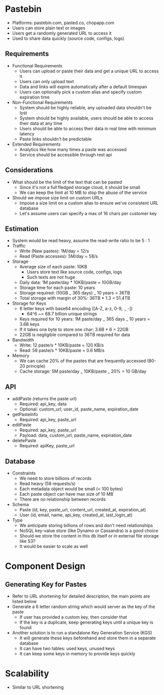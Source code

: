 # Pastebin

-   Platforms: pastebin.com, pasted.co, chopapp.com
-   Users can store plain text or images
-   Users get a randomly generated URL to access it
-   Used to share data quickly (source code, configs, logs)

## Requirements

-   Functional Requirements
    -   Users can upload or paste their data and get a unique URL to access it
    -   Users can only upload text
    -   Data and links will expire automatically after a default timespan
    -   Users can optionally pick a custom alias and specify custom expiration time
-   Non-Functional Requirements
    -   System should be highly reliable, any uploaded data shouldn't be lost
    -   System should be highly available, users should be able to access their data at any time
    -   Users should be able to access their data in real time with minimum latency
    -   Paste links shouldn't be predictable
-   Extended Requirements
    -   Analytics like how many times a paste was accessed
    -   Service should be accessible through rest api

## Considerations

-   What should be the limit of the text that can be pasted
    -   Since it's not a full fledged storage cloud, it should be small
    -   We can keep the limit at 10 MB to stop the abuse of the service
-   Should we impose size limit on custom URLs
    -   Impose a size limit on a custom alias to ensure we've consistent URL database
    -   Let's assume users can specify a max of 16 chars per customer key

## Estimation

-   System would be read heavy, assume the read-write ratio to be 5 : 1
-   Traffic
    -   Write (New pastes): 1M/day = 12/s
    -   Read (Paste accesses): 5M/day = 58/s
-   Storage
    -   Average size of each paste: 10KB
        -   Users store text like source code, configs, logs
        -   Such texts are not huge
    -   Daily data: 1M paste/day \* 10KB/paste = 10GB/day
    -   Storage time for each paste: 10 years
    -   Storage required: (10GB _ 365 days) _ 10 years = 36TB
    -   Total storage with margin of 30%: 36TB \* 1.3 = 51.4TB
-   Storage for Keys
    -   6 letter keys with base64 encoding ([A-Z, a-z, 0-9, ., -])
        -   64^6 ~= 68.7 billion unique strings
    -   Keys required for 10 years: 1M paste/day _ 365 days _ 10 years = 3.6B keys
    -   If it takes one byte to store one char: 3.6B \* 6 = 22GB
    -   22GB is negligible compared to 36TB required for data
-   Bandwidth
    -   Write: 12 paste/s \* 10KB/paste = 120 KB/s
    -   Read: 58 paste/s \* 10KB/paste = 0.6 MB/s
-   Memory
    -   We can cache 20% of the pastes that are frequently accessed (80-20 principle)
    -   Cache storage: 5M paste/day _ 10KB/paste _ 20% = 10 GB/day

## API

-   addPaste (returns the paste url)
    -   Required: api_key, data
    -   Optional: custom_url, user_id, paste_name, expiration_date
-   getPasteInfo
    -   Required: api_key, paste_url
-   editPaste
    -   Required: api_key, paste_url
    -   Payload: data, custom_url, paste_name, expiration_date
-   deletePaste
    -   Required: apiKey, paste_url

## Database

-   Constraints
    -   We need to store billions of records
    -   Read heavy (58 requests/s)
    -   Each metadata object would be small (< 100 bytes)
    -   Each paste object can have max size of 10 MB
    -   There are no relationship between records
-   Schema
    -   Paste (id, key, paste_url, content_url, created_at, expiration_at)
    -   User (id, email, name, api_key, created_at, last_login_at)
-   Type
    -   We anticipate storing billions of rows and don't need relationships
    -   NoSQL key-value store (like Dynamo or Cassandra) is a good choice
    -   Should we store the content in this db itself or in external file storage like S3?
    -   It would be easier to scale as well

# Component Design

## Generating Key for Pastes

-   Refer to URL shortening for detailed description, the main points are listed below
-   Generate a 6 letter random string which would server as the key of the paste
    -   If user has provided a custom key, then consider that
    -   If the key is a duplicate, keep generating keys until a unique key is found
-   Another solution is to run a standalone Key Generation Service (KGS)
    -   It will generate these keys beforehand and store them in a separate database
    -   It can have two tables: used keys, unused keys
    -   It can keep some keys in memory to provide keys quickly

# Scalability

-   Similar to URL shortening

